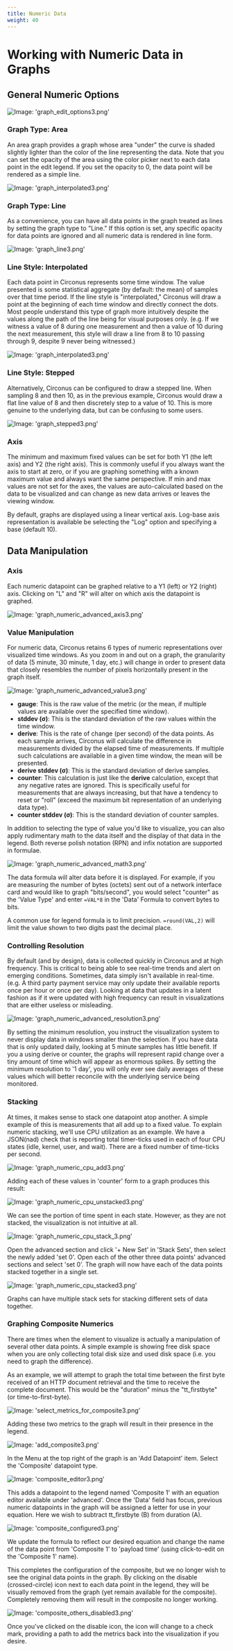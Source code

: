 ```yaml
---
title: Numeric Data
weight: 40
---
```


# Working with Numeric Data in Graphs

## General Numeric Options

![Image: 'graph_edit_options3.png'](/images/circonus/graph_edit_options3.png)

### Graph Type: Area

An area graph provides a graph whose area "under" the curve is shaded slightly lighter than the color of the line representing the data.  Note that you can set the opacity of the area using the color picker next to each data point in the edit legend.  If you set the opacity to 0, the data point will be rendered as a simple line.

![Image: 'graph_interpolated3.png'](/images/circonus/graph_interpolated3.png)

### Graph Type: Line

As a convenience, you can have all data points in the graph treated as lines by setting the graph type to "Line." If this option is set, any specific opacity for data points are ignored and all numeric data is rendered in line form.

![Image: 'graph_line3.png'](/images/circonus/graph_line3.png)

### Line Style: Interpolated

Each data point in Circonus represents some time window.  The value presented is some statistical aggregate (by default: the mean) of samples over that time period.  If the line style is "interpolated," Circonus will draw a point at the beginning of each time window and directly connect the dots.  Most people understand this type of graph more intuitively despite the values along the path of the line being for visual purposes only.  (e.g. If we witness a value of 8 during one measurement and then a value of 10 during the next measurement, this style will draw a line from 8 to 10 passing through 9, despite 9 never being witnessed.)

![Image: 'graph_interpolated3.png'](/images/circonus/graph_interpolated3.png)

### Line Style: Stepped

Alternatively, Circonus can be configured to draw a stepped line. When sampling 8 and then 10, as in the previous example, Circonus would draw a flat line value of 8 and then discretely step to a value of 10.  This is more genuine to the underlying data, but can be confusing to some users.

![Image: 'graph_stepped3.png'](/images/circonus/graph_stepped3.png)

### Axis

The minimum and maximum fixed values can be set for both Y1 (the left axis) and Y2 (the right axis).  This is commonly useful if you always want the axis to start at zero, or if you are graphing something with a known maximum value and always want the same perspective.  If min and max values are not set for the axes, the values are auto-calculated based on the data to be visualized and can change as new data arrives or leaves the viewing window.

By default, graphs are displayed using a linear vertical axis. Log-base axis representation is available be selecting the "Log" option and specifying a base (default 10).

## Data Manipulation

### Axis

Each numeric datapoint can be graphed relative to a Y1 (left) or Y2 (right) axis. Clicking on "L" and "R" will alter on which axis the datapoint is graphed.

![Image: 'graph_numeric_advanced_axis3.png'](/images/circonus/graph_numeric_advanced_axis3.png)

### Value Manipulation

For numeric data, Circonus retains 6 types of numeric representations over visualized time windows.  As you zoom in and out on a graph, the granularity of data (5 minute, 30 minute, 1 day, etc.) will change in order to present data that closely resembles the number of pixels horizontally present in the graph itself.

![Image: 'graph_numeric_advanced_value3.png'](/images/circonus/graph_numeric_advanced_value3.png)

 * **gauge**: This is the raw value of the metric (or the mean, if multiple values are available over the specified time window).
 * **stddev (σ)**: This is the standard deviation of the raw values within the time window.
 * **derive**: This is the rate of change (per second) of the data points. As each sample arrives, Circonus will calculate the difference in measurements divided by the elapsed time of measurements.  If multiple such calculations are available in a given time window, the mean will be presented.
 * **derive stddev (σ)**: This is the standard deviation of derive samples.
 * **counter**: This calculation is just like the **derive** calculation, except that any negative rates are ignored.  This is specifically useful for measurements that are always increasing, but that have a tendency to reset or "roll" (exceed the maximum bit representation of an underlying data type).
 * **counter stddev (σ)**: This is the standard deviation of counter samples.

In addition to selecting the type of value you'd like to visualize, you can also apply rudimentary math to the data itself and the display of that data in the legend. Both reverse polish notation (RPN) and infix notation are supported in formulae.

![Image: 'graph_numeric_advanced_math3.png'](/images/circonus/graph_numeric_advanced_math3.png)

The data formula will alter data before it is displayed.  For example, if you are measuring the number of bytes (octets) sent out of a network interface card and would like to graph "bits/second", you would select "counter" as the 'Value Type' and enter `=VAL*8` in the 'Data' Formula to convert bytes to bits.

A common use for legend formula is to limit precision. `=round(VAL,2)` will limit the value shown to two digits past the decimal place.

### Controlling Resolution

By default (and by design), data is collected quickly in Circonus and at high frequency.  This is critical to being able to see real-time trends and alert on emerging conditions.  Sometimes, data simply isn't available in real-time.  (e.g. A third party payment service may only update their available reports once per hour or once per day).  Looking at data that updates in a latent fashion as if it were updated with high frequency can result in visualizations that are either useless or misleading.

![Image: 'graph_numeric_advanced_resolution3.png'](/images/circonus/graph_numeric_advanced_resolution3.png)

By setting the minimum resolution, you instruct the visualization system to never display data in windows smaller than the selection.  If you have data that is only updated daily, looking at 5 minute samples has little benefit.  If you a using derive or counter, the graphs will represent rapid change over a tiny amount of time which will appear as enormous spikes.  By setting the minimum resolution to '1 day', you will only ever see daily averages of these values which will better reconcile with the underlying service being monitored.

### Stacking

At times, it makes sense to stack one datapoint atop another.  A simple example of this is measurements that all add up to a fixed value.  To explain numeric stacking, we'll use CPU utilization as an example.  We have a JSON(nad) check that is reporting total timer-ticks used in each of four CPU states (idle, kernel, user, and wait).  There are a fixed number of time-ticks per second.

![Image: 'graph_numeric_cpu_add3.png'](/images/circonus/graph_numeric_cpu_add3.png)

Adding each of these values in 'counter' form to a graph produces this result:

![Image: 'graph_numeric_cpu_unstacked3.png'](/images/circonus/graph_numeric_cpu_unstacked3.png)

We can see the portion of time spent in each state.  However, as they are not stacked, the visualization is not intuitive at all.

![Image: 'graph_numeric_cpu_stack_3.png'](/images/circonus/graph_numeric_cpu_stack_3.png)

Open the advanced section and click '+ New Set' in 'Stack Sets', then select the newly added 'set 0'.  Open each of the other three data points' advanced sections and select 'set 0'.  The graph will now have each of the data points stacked together in a single set.

![Image: 'graph_numeric_cpu_stacked3.png'](/images/circonus/graph_numeric_cpu_stacked3.png)

Graphs can have multiple stack sets for stacking different sets of data together.

### Graphing Composite Numerics

There are times when the element to visualize is actually a manipulation of several other data points.  A simple example is showing free disk space when you are only collecting total disk size and used disk space (i.e. you need to graph the difference).

As an example, we will attempt to graph the total time between the first byte received of an HTTP document retrieval and the time to receive the complete document.  This would be the "duration" minus the "tt_firstbyte" (or time-to-first-byte).

![Image: 'select_metrics_for_composite3.png'](/images/circonus/select_metrics_for_composite3.png)

Adding these two metrics to the graph will result in their presence in the legend.

![Image: 'add_composite3.png'](/images/circonus/add_composite3.png)

In the Menu at the top right of the graph is an 'Add Datapoint' item. Select the 'Composite' datapoint type.

![Image: 'composite_editor3.png'](/images/circonus/composite_editor3.png)

This adds a datapoint to the legend named 'Composite 1' with an equation editor available under 'advanced'.  Once the 'Data' field has focus, previous numeric datapoints in the graph will be assigned a letter for use in your equation.  Here we wish to subtract tt_firstbyte (B) from duration (A).

![Image: 'composite_configured3.png'](/images/circonus/composite_configured3.png)

We update the formula to reflect our desired equation and change the name of the data point from 'Composite 1' to 'payload time' (using click-to-edit on the 'Composite 1' name).

This completes the configuration of the composite, but we no longer wish to see the original data points in the graph.  By clicking on the disable (crossed-circle) icon next to each data point in the legend, they will be visually removed from the graph (yet remain available for the composite).  Completely removing them will result in the composite no longer working.

![Image: 'composite_others_disabled3.png'](/images/circonus/composite_others_disabled3.png)

Once you've clicked on the disable icon, the icon will change to a check mark, providing a path to add the metrics back into the visualization if you desire.
